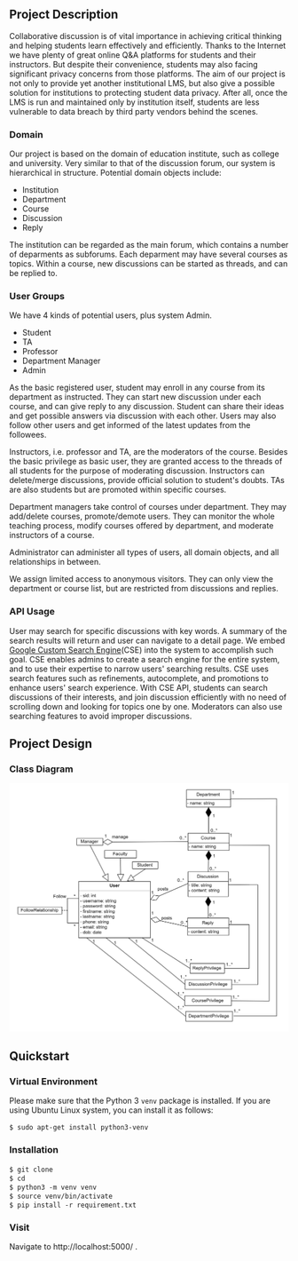 ## Project Description
Collaborative discussion is of vital importance in achieving critical thinking and helping students learn effectively and efficiently.
Thanks to the Internet we have plenty of great online Q&A platforms for students and their instructors.
But despite their convenience, students may also facing significant privacy concerns from those platforms.
The aim of our project is not only to provide yet another institutional LMS, but also give a possible solution for institutions to protecting student data privacy. 
After all, once the LMS is run and maintained only by institution itself, students are less vulnerable to data breach by third party vendors behind the scenes.

### Domain 
Our project is based on the domain of education institute, such as college and university.
Very similar to that of the discussion forum, our system is hierarchical in structure.
Potential domain objects include:
* Institution
* Department
* Course
* Discussion
* Reply

The institution can be regarded as the main forum, which contains a number of deparments as subforums.
Each deparment may have several courses as topics.
Within a course, new discussions can be started as threads, and can be replied to.

### User Groups
We have 4 kinds of potential users, plus system Admin.
* Student
* TA
* Professor
* Department Manager
* Admin

As the basic registered user, student may enroll in any course from its department as instructed.
They can start new discussion under each course, and can give reply to any discussion.
Student can share their ideas and get possible answers via discussion with each other. 
Users may also follow other users and get informed of the latest updates from the followees.

Instructors, i.e. professor and TA, are the moderators of the course.
Besides the basic privilege as basic user, they are granted access to the threads of all students for the purpose of moderating discussion.
Instructors can delete/merge discussions, provide official solution to student's doubts.
TAs are also students but are promoted within specific courses.

Department managers take control of courses under department. 
They may add/delete courses, promote/demote users.
They can monitor the whole teaching process, modify courses offered by department, and moderate instructors of a course.

Administrator can administer all types of users, all domain objects, and all relationships in between.

We assign limited access to anonymous visitors. 
They can only view the department or course list, but are restricted from discussions and replies.

### API Usage
User may search for specific discussions with key words. 
A summary of the search results will return and user can navigate to a detail page.
We embed [Google Custom Search Engine][cse](CSE) into the system to accomplish such goal.
CSE enables admins to create a search engine for the entire system, and to use their expertise to narrow users' searching results.
CSE uses search features such as refinements, autocomplete, and promotions to enhance users' search experience.
With CSE API, students can search discussions of their interests, and join discussion efficiently with no need of scrolling down and looking for topics one by one.
Moderators can also use searching features to avoid improper discussions.

## Project Design
### Class Diagram
![](/CS5200-Database-Management-System/Final-Project/Design/Design.png)

## Quickstart
### Virtual Environment
Please make sure that the Python 3 `venv` package is installed. 
If you are using Ubuntu Linux system, you can install it as follows:
```
$ sudo apt-get install python3-venv
```
### Installation
```
$ git clone
$ cd
$ python3 -m venv venv
$ source venv/bin/activate
$ pip install -r requirement.txt
```
### Visit
Navigate to http://localhost:5000/ .



[cse]: https://developers.google.com/custom-search/